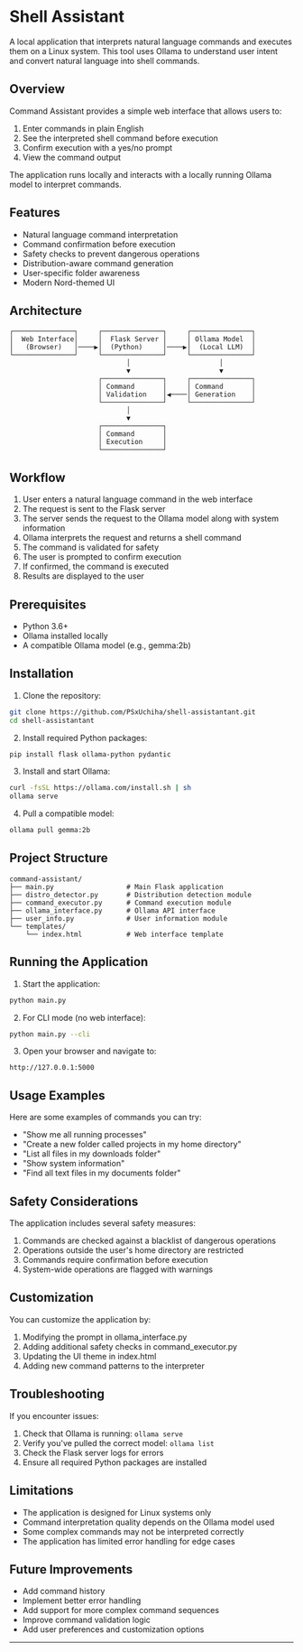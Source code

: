 # Shell Assistant

A local application that interprets natural language commands and executes them on a Linux system. This tool uses Ollama to understand user intent and convert natural language into shell commands.

## Overview

Command Assistant provides a simple web interface that allows users to:
1. Enter commands in plain English
2. See the interpreted shell command before execution
3. Confirm execution with a yes/no prompt
4. View the command output

The application runs locally and interacts with a locally running Ollama model to interpret commands.

## Features

- Natural language command interpretation
- Command confirmation before execution
- Safety checks to prevent dangerous operations
- Distribution-aware command generation
- User-specific folder awareness
- Modern Nord-themed UI

## Architecture

```
┌───────────────┐     ┌───────────────┐     ┌───────────────┐
│  Web Interface│     │  Flask Server │     │ Ollama Model  │
│   (Browser)   │────▶│  (Python)     │────▶│  (Local LLM)  │
└───────────────┘     └───────────────┘     └───────────────┘
                             │                      │
                             ▼                      ▼
                      ┌───────────────┐     ┌───────────────┐
                      │ Command       │     │ Command       │
                      │ Validation    │◀────│ Generation    │
                      └───────────────┘     └───────────────┘
                             │
                             ▼
                      ┌───────────────┐
                      │ Command       │
                      │ Execution     │
                      └───────────────┘
```

## Workflow

1. User enters a natural language command in the web interface
2. The request is sent to the Flask server
3. The server sends the request to the Ollama model along with system information
4. Ollama interprets the request and returns a shell command
5. The command is validated for safety
6. The user is prompted to confirm execution
7. If confirmed, the command is executed
8. Results are displayed to the user

## Prerequisites

- Python 3.6+
- Ollama installed locally
- A compatible Ollama model (e.g., gemma:2b)

## Installation

1. Clone the repository:

```bash
git clone https://github.com/PSxUchiha/shell-assistantant.git
cd shell-assistantant
```

2. Install required Python packages:

```bash
pip install flask ollama-python pydantic
```

3. Install and start Ollama:

```bash
curl -fsSL https://ollama.com/install.sh | sh
ollama serve
```

4. Pull a compatible model:

```bash
ollama pull gemma:2b
```

## Project Structure

```
command-assistant/
├── main.py                  # Main Flask application
├── distro_detector.py       # Distribution detection module
├── command_executor.py      # Command execution module
├── ollama_interface.py      # Ollama API interface
├── user_info.py             # User information module
└── templates/
    └── index.html           # Web interface template
```

## Running the Application

1. Start the application:

```bash
python main.py
```

2. For CLI mode (no web interface):

```bash
python main.py --cli
```

3. Open your browser and navigate to:

```
http://127.0.0.1:5000
```

## Usage Examples

Here are some examples of commands you can try:

- "Show me all running processes"
- "Create a new folder called projects in my home directory"
- "List all files in my downloads folder"
- "Show system information"
- "Find all text files in my documents folder"

## Safety Considerations

The application includes several safety measures:

1. Commands are checked against a blacklist of dangerous operations
2. Operations outside the user's home directory are restricted
3. Commands require confirmation before execution
4. System-wide operations are flagged with warnings

## Customization

You can customize the application by:

1. Modifying the prompt in ollama_interface.py
2. Adding additional safety checks in command_executor.py
3. Updating the UI theme in index.html
4. Adding new command patterns to the interpreter

## Troubleshooting

If you encounter issues:

1. Check that Ollama is running: `ollama serve`
2. Verify you've pulled the correct model: `ollama list`
3. Check the Flask server logs for errors
4. Ensure all required Python packages are installed

## Limitations

- The application is designed for Linux systems only
- Command interpretation quality depends on the Ollama model used
- Some complex commands may not be interpreted correctly
- The application has limited error handling for edge cases

## Future Improvements

- Add command history
- Implement better error handling
- Add support for more complex command sequences
- Improve command validation logic
- Add user preferences and customization options

---
